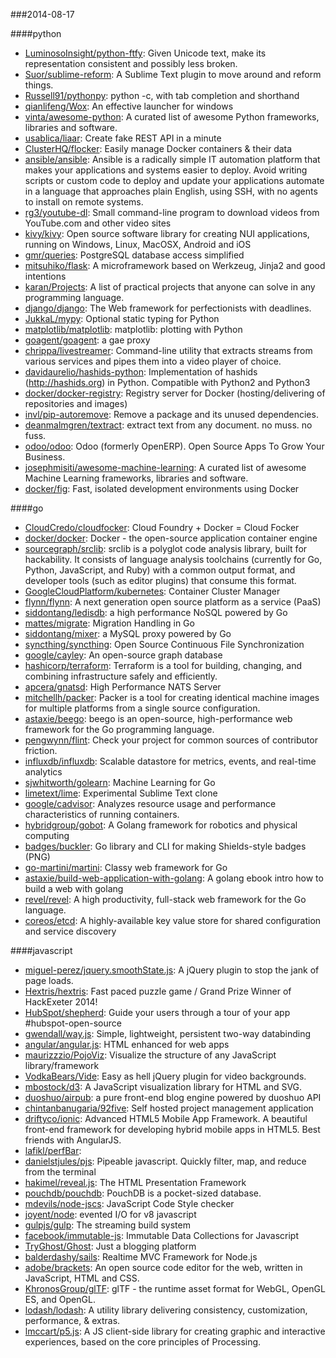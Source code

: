 ###2014-08-17

####python
* [LuminosoInsight/python-ftfy](https://github.com/LuminosoInsight/python-ftfy): Given Unicode text, make its representation consistent and possibly less broken.
* [Suor/sublime-reform](https://github.com/Suor/sublime-reform): A Sublime Text plugin to move around and reform things.
* [Russell91/pythonpy](https://github.com/Russell91/pythonpy): python -c, with tab completion and shorthand
* [qianlifeng/Wox](https://github.com/qianlifeng/Wox): An effective launcher for windows
* [vinta/awesome-python](https://github.com/vinta/awesome-python): A curated list of awesome Python frameworks, libraries and software.
* [usablica/liaar](https://github.com/usablica/liaar): Create fake REST API in a minute
* [ClusterHQ/flocker](https://github.com/ClusterHQ/flocker): Easily manage Docker containers & their data
* [ansible/ansible](https://github.com/ansible/ansible): Ansible is a radically simple IT automation platform that makes your applications and systems easier to deploy. Avoid writing scripts or custom code to deploy and update your applications automate in a language that approaches plain English, using SSH, with no agents to install on remote systems.
* [rg3/youtube-dl](https://github.com/rg3/youtube-dl): Small command-line program to download videos from YouTube.com and other video sites
* [kivy/kivy](https://github.com/kivy/kivy): Open source software library for creating NUI applications, running on Windows, Linux, MacOSX, Android and iOS
* [gmr/queries](https://github.com/gmr/queries): PostgreSQL database access simplified
* [mitsuhiko/flask](https://github.com/mitsuhiko/flask): A microframework based on Werkzeug, Jinja2 and good intentions
* [karan/Projects](https://github.com/karan/Projects): A list of practical projects that anyone can solve in any programming language.
* [django/django](https://github.com/django/django): The Web framework for perfectionists with deadlines.
* [JukkaL/mypy](https://github.com/JukkaL/mypy): Optional static typing for Python
* [matplotlib/matplotlib](https://github.com/matplotlib/matplotlib): matplotlib: plotting with Python
* [goagent/goagent](https://github.com/goagent/goagent): a gae proxy
* [chrippa/livestreamer](https://github.com/chrippa/livestreamer): Command-line utility that extracts streams from various services and pipes them into a video player of choice.
* [davidaurelio/hashids-python](https://github.com/davidaurelio/hashids-python): Implementation of hashids (http://hashids.org) in Python. Compatible with Python2 and Python3
* [docker/docker-registry](https://github.com/docker/docker-registry): Registry server for Docker (hosting/delivering of repositories and images)
* [invl/pip-autoremove](https://github.com/invl/pip-autoremove): Remove a package and its unused dependencies.
* [deanmalmgren/textract](https://github.com/deanmalmgren/textract): extract text from any document. no muss. no fuss.
* [odoo/odoo](https://github.com/odoo/odoo): Odoo (formerly OpenERP). Open Source Apps To Grow Your Business.
* [josephmisiti/awesome-machine-learning](https://github.com/josephmisiti/awesome-machine-learning): A curated list of awesome Machine Learning frameworks, libraries and software.
* [docker/fig](https://github.com/docker/fig): Fast, isolated development environments using Docker

####go
* [CloudCredo/cloudfocker](https://github.com/CloudCredo/cloudfocker): Cloud Foundry + Docker = Cloud Focker
* [docker/docker](https://github.com/docker/docker): Docker - the open-source application container engine
* [sourcegraph/srclib](https://github.com/sourcegraph/srclib): srclib is a polyglot code analysis library, built for hackability. It consists of language analysis toolchains (currently for Go, Python, JavaScript, and Ruby) with a common output format, and developer tools (such as editor plugins) that consume this format.
* [GoogleCloudPlatform/kubernetes](https://github.com/GoogleCloudPlatform/kubernetes): Container Cluster Manager
* [flynn/flynn](https://github.com/flynn/flynn): A next generation open source platform as a service (PaaS)
* [siddontang/ledisdb](https://github.com/siddontang/ledisdb): a high performance NoSQL powered by Go
* [mattes/migrate](https://github.com/mattes/migrate): Migration Handling in Go
* [siddontang/mixer](https://github.com/siddontang/mixer): a MySQL proxy powered by Go
* [syncthing/syncthing](https://github.com/syncthing/syncthing): Open Source Continuous File Synchronization
* [google/cayley](https://github.com/google/cayley): An open-source graph database
* [hashicorp/terraform](https://github.com/hashicorp/terraform): Terraform is a tool for building, changing, and combining infrastructure safely and efficiently.
* [apcera/gnatsd](https://github.com/apcera/gnatsd): High Performance NATS Server
* [mitchellh/packer](https://github.com/mitchellh/packer): Packer is a tool for creating identical machine images for multiple platforms from a single source configuration.
* [astaxie/beego](https://github.com/astaxie/beego): beego is an open-source, high-performance web framework for the Go programming language.
* [pengwynn/flint](https://github.com/pengwynn/flint): Check your project for common sources of contributor friction.
* [influxdb/influxdb](https://github.com/influxdb/influxdb): Scalable datastore for metrics, events, and real-time analytics
* [sjwhitworth/golearn](https://github.com/sjwhitworth/golearn): Machine Learning for Go
* [limetext/lime](https://github.com/limetext/lime): Experimental Sublime Text clone
* [google/cadvisor](https://github.com/google/cadvisor): Analyzes resource usage and performance characteristics of running containers.
* [hybridgroup/gobot](https://github.com/hybridgroup/gobot): A Golang framework for robotics and physical computing
* [badges/buckler](https://github.com/badges/buckler): Go library and CLI for making Shields-style badges (PNG)
* [go-martini/martini](https://github.com/go-martini/martini): Classy web framework for Go
* [astaxie/build-web-application-with-golang](https://github.com/astaxie/build-web-application-with-golang): A golang ebook intro how to build a web with golang
* [revel/revel](https://github.com/revel/revel): A high productivity, full-stack web framework for the Go language.
* [coreos/etcd](https://github.com/coreos/etcd): A highly-available key value store for shared configuration and service discovery

####javascript
* [miguel-perez/jquery.smoothState.js](https://github.com/miguel-perez/jquery.smoothState.js): A jQuery plugin to stop the jank of page loads.
* [Hextris/hextris](https://github.com/Hextris/hextris): Fast paced puzzle game / Grand Prize Winner of HackExeter 2014!
* [HubSpot/shepherd](https://github.com/HubSpot/shepherd): Guide your users through a tour of your app #hubspot-open-source
* [gwendall/way.js](https://github.com/gwendall/way.js): Simple, lightweight, persistent two-way databinding
* [angular/angular.js](https://github.com/angular/angular.js): HTML enhanced for web apps
* [maurizzzio/PojoViz](https://github.com/maurizzzio/PojoViz): Visualize the structure of any JavaScript library/framework
* [VodkaBears/Vide](https://github.com/VodkaBears/Vide): Easy as hell jQuery plugin for video backgrounds.
* [mbostock/d3](https://github.com/mbostock/d3): A JavaScript visualization library for HTML and SVG.
* [duoshuo/airpub](https://github.com/duoshuo/airpub): a pure front-end blog engine powered by duoshuo API
* [chintanbanugaria/92five](https://github.com/chintanbanugaria/92five): Self hosted project management application
* [driftyco/ionic](https://github.com/driftyco/ionic): Advanced HTML5 Mobile App Framework. A beautiful front-end framework for developing hybrid mobile apps in HTML5. Best friends with AngularJS.
* [lafikl/perfBar](https://github.com/lafikl/perfBar): 
* [danielstjules/pjs](https://github.com/danielstjules/pjs): Pipeable javascript. Quickly filter, map, and reduce from the terminal
* [hakimel/reveal.js](https://github.com/hakimel/reveal.js): The HTML Presentation Framework
* [pouchdb/pouchdb](https://github.com/pouchdb/pouchdb): PouchDB is a pocket-sized database.
* [mdevils/node-jscs](https://github.com/mdevils/node-jscs): JavaScript Code Style checker
* [joyent/node](https://github.com/joyent/node): evented I/O for v8 javascript
* [gulpjs/gulp](https://github.com/gulpjs/gulp): The streaming build system
* [facebook/immutable-js](https://github.com/facebook/immutable-js): Immutable Data Collections for Javascript
* [TryGhost/Ghost](https://github.com/TryGhost/Ghost): Just a blogging platform
* [balderdashy/sails](https://github.com/balderdashy/sails): Realtime MVC Framework for Node.js
* [adobe/brackets](https://github.com/adobe/brackets): An open source code editor for the web, written in JavaScript, HTML and CSS.
* [KhronosGroup/glTF](https://github.com/KhronosGroup/glTF): glTF - the runtime asset format for WebGL, OpenGL ES, and OpenGL.
* [lodash/lodash](https://github.com/lodash/lodash): A utility library delivering consistency, customization, performance, & extras.
* [lmccart/p5.js](https://github.com/lmccart/p5.js): A JS client-side library for creating graphic and interactive experiences, based on the core principles of Processing.
